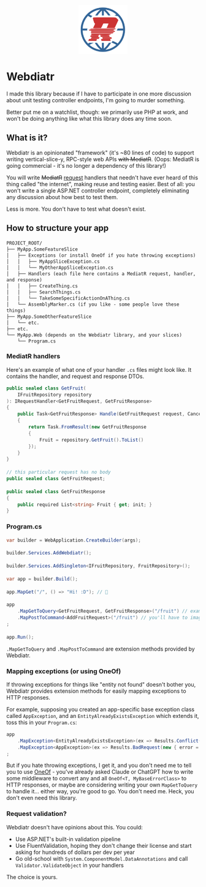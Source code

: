 <center><img src="package-icon.png" width="128"></center>

# Webdiatr

I made this library because if I have to participate in one more discussion about unit testing controller endpoints, I'm going to murder something.

Better put me on a watchlist, though: we primarily use PHP at work, and won't be doing anything like what this library does any time soon.

## What is it?

Webdiatr is an opinionated "framework" (it's ~80 lines of code) to support writing vertical-slice-y, RPC-style web APIs ~~with MediatR~~. (Oops: MediatR is going commercial - it's no longer a dependency of this library!)

You will write ~~MediatR~~ <u>request</u> handlers that needn't have ever heard of this thing called "the internet", making reuse and testing easier. Best of all: you won't write a single ASP.NET controller endpoint, completely eliminating any discussion about how best to test them.

Less is more. You don't have to test what doesn't exist.

## How to structure your app

```
PROJECT_ROOT/
├── MyApp.SomeFeatureSlice
│   ├── Exceptions (or install OneOf if you hate throwing exceptions)
│   │   ├── MyAppSliceException.cs
│   │   └── MyOtherAppSliceException.cs
│   ├── Handlers (each file here contains a MediatR request, handler, and response)
│   │   ├── CreateThing.cs
│   │   ├── SearchThings.cs
│   │   └── TakeSomeSpecificActionOnAThing.cs
│   └── AssemblyMarker.cs (if you like - some people love these things)
├── MyApp.SomeOtherFeatureSlice
│   └── etc.
├── etc.
└── MyApp.Web (depends on the Webdiatr library, and your slices)
    └── Program.cs
```

### MediatR handlers

Here's an example of what one of your handler `.cs` files might look like. It contains the handler, and request and response DTOs.

```c#
public sealed class GetFruit(
    IFruitRepository repository
): IRequestHandler<GetFruitRequest, GetFruitResponse>
{
    public Task<GetFruitResponse> Handle(GetFruitRequest request, CancellationToken cancellationToken)
    {
        return Task.FromResult(new GetFruitResponse
        {
            Fruit = repository.GetFruit().ToList()
        });
    }
}

// this particular request has no body
public sealed class GetFruitRequest;

public sealed class GetFruitResponse
{
    public required List<string> Fruit { get; init; }
}
```

### Program.cs

```c#
var builder = WebApplication.CreateBuilder(args);

builder.Services.AddWebdiatr();

builder.Services.AddSingleton<IFruitRepository, FruitRepository>();

var app = builder.Build();

app.MapGet("/", () => "Hi! :D"); // 👋

app
    .MapGetToQuery<GetFruitRequest, GetFruitResponse>("/fruit") // example above
    .MapPostToCommand<AddFruitRequest>("/fruit") // you'll have to imagine this one
;

app.Run();
```

`.MapGetToQuery` and `.MapPostToCommand` are extension methods provided by Webdiatr.

### Mapping exceptions (or using OneOf)

If throwing exceptions for things like "entity not found" doesn't bother you, Webdiatr provides extension methods for easily mapping exceptions to HTTP responses.

For example, supposing you created an app-specific base exception class called `AppException`, and an `EntityAlreadyExistsException` which extends it, toss this in your `Program.cs`:

```c#
app
    .MapException<EntityAlreadyExistsException>(ex => Results.Conflict(new { type = ex.EntityType, id = ex.Identifier, error = ex.Message }))
    .MapException<AppException>(ex => Results.BadRequest(new { error = ex.Message }))
;
```

But if you hate throwing exceptions, I get it, and you don't need me to tell you to use [OneOf](https://github.com/mcintyre321/OneOf) - you've already asked Claude or ChatGPT how to write some middleware to convert any and all `OneOf<T, MyBaseErrorClass>` to HTTP responses, or maybe are considering writing your own `MapGetToQuery` to handle it... either way, you're good to go. You don't need me. Heck, you don't even need this library.

### Request validation?

Webdiatr doesn't have opinions about this. You could:

* Use ASP.NET's built-in validation pipeline
* Use FluentValidation, hoping they don't change their license and start asking for hundreds of dollars per dev per year
* Go old-school with `System.ComponentModel.DataAnnotations` and call `Validator.ValidateObject` in your handlers

The choice is yours.
